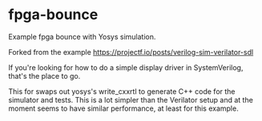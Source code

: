 # fpga-bounce
Example fpga bounce with Yosys simulation.

Forked from the example https://projectf.io/posts/verilog-sim-verilator-sdl

If you're looking for how to do a simple display driver in SystemVerilog, that's the place to go.

This for swaps out yosys's write_cxxrtl to generate C++ code for the simulator and tests.
This is a lot simpler than the Verilator setup and at the moment seems to have similar performance, at least for this example.
